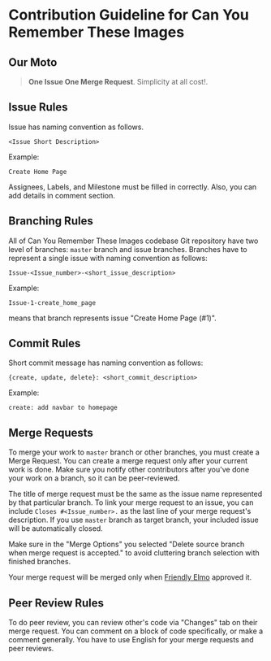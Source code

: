# Contribution Guideline for Can You Remember These Images

## Our Moto

> **One Issue One Merge Request**. Simplicity at all cost!.

## Issue Rules

Issue has naming convention as follows.

`<Issue Short Description>`

Example:

`Create Home Page`

Assignees, Labels, and Milestone must be filled in correctly. Also, you can add details in comment section.

## Branching Rules

All of Can You Remember These Images codebase Git repository have two level of branches: `master` branch and issue branches. Branches have to represent a single issue with naming convention as follows:

`Issue-<Issue_number>-<short_issue_description>`

Example: 

`Issue-1-create_home_page` 

means that branch represents issue "Create Home Page (#1)".

## Commit Rules

Short commit message has naming convention as follows:

`{create, update, delete}: <short_commit_description>`

Example: 

`create: add navbar to homepage`

## Merge Requests
To merge your work to `master` branch or other branches, you must create a Merge Request. You can create a merge request only after your current work is done. Make sure you notify other contributors after you've done your work on a branch, so it can be peer-reviewed.

The title of merge request must be the same as the issue name represented by that particular branch.
To link your merge request to an issue, you can include `Closes #<Issue_number>.` as the last line of your merge request's description. If you use `master` branch as target branch, your included issue will be automatically closed. 

Make sure in the "Merge Options" you selected "Delete source branch when merge request is accepted." to avoid cluttering branch selection with finished branches.

Your merge request will be merged only when [Friendly Elmo](https://github.com/ketikketik) approved it.

## Peer Review Rules
To do peer review, you can review other's code via "Changes" tab on their merge request. You can comment on a block of code specifically, or make a comment generally. You have to use English for your merge requests and peer reviews.
